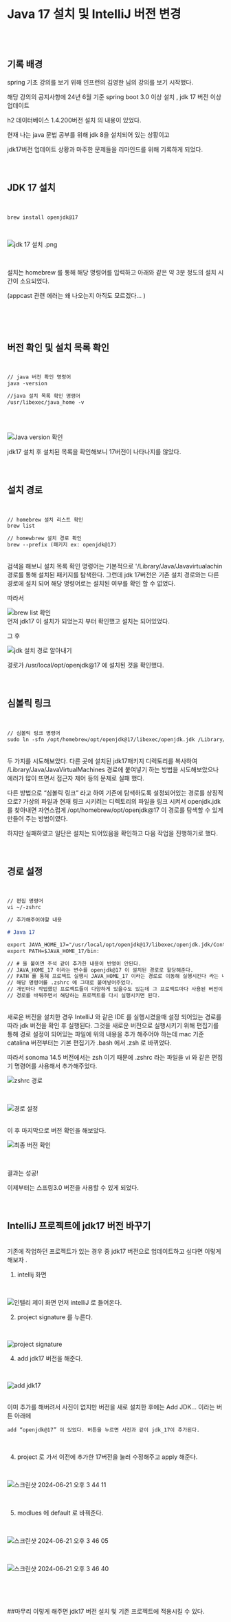 # Java 17 설치 및 IntelliJ 버전 변경

<br/>
<br/>

## 기록 배경

spring 기초 강의를 보기 위해 인프런의 김영한 님의 강의를 보기 시작했다.

해당 강의의 공지사항에 24년 6월 기준 spring boot 3.0 이상 설치 , jdk 17 버전 이상 업데이트

h2 데이터베이스 1.4.200버전 설치 의 내용이 있었다.

현재 나는 java 문법 공부를 위해 jdk 8을 설치되어 있는 상황이고

jdk17버전 업데이트 상황과 마주한 문제들을 리마인드를 위해 기록하게 되었다.
<br/>
<br/>
<br/>

## JDK 17 설치

<br/>

```markdown
brew install openjdk@17
```

<br/>

![jdk 17 설치 .png](https://github.com/Junjiii/study_records/assets/138355289/3ee7f539-ca8d-4083-9497-51bb8960d3a3)

<br/>

설치는 homebrew 를 통해 해당 명령어를 입력하고 아래와 같은 약 3분 정도의 설치 시간이 소요되었다.

(appcast 관련 에러는 왜 나오는지 아직도 모르겠다… )

<br/>
<br/>
<br/>

## 버전 확인 및 설치 목록 확인

<br/>

```markdown
// java 버전 확인 명령어
java -version

//java 설치 목록 확인 명령어
/usr/libexec/java_home -v
```

<br/>
<br/>

![Java version 확인](https://github.com/Junjiii/study_records/assets/138355289/6fcae066-4213-4679-af24-e89edc6bba6e)

jdk17 설치 후 설치된 목록을 확인해보니 17버전이 나타나지를 않았다.
<br/>
<br/>
<br/>

## 설치 경로
<br/>

```markdown
// homebrew 설치 리스트 확인
brew list

// homewbrew 설치 경로 확인
brew --prefix (패키지 ex: openjdk@17)
```

<br/>
검색을 해보니 설치 목록 확인 명령어는 기본적으로 '/Library/Java/Javavirtualachin 경로를 통해 설치된 패키지를 탐색한다. 그런데 jdk 17버전은 기존 설치 경로와는 다른 경로에 설치 되어 해당 명령어로는 설치된 여부를 확인 할 수 없었다.

따라서
<br/>

![brew list 확인](https://github.com/Junjiii/study_records/assets/138355289/ea617883-8ccf-4c22-8c90-d37cf84eeaec)
<br/>
먼저 jdk17 이 설치가 되었는지 부터 확인했고 설치는 되어있었다.

그 후
<br/>

![jdk 설치 경로 알아내기 ](https://github.com/Junjiii/study_records/assets/138355289/324c5682-1dd9-479e-b1a0-8e3eece5f642)
<br/>

경로가 /usr/local/opt/openjdk@17 에 설치된 것을 확인했다.
<br/>
<br/>
<br/>

## 심볼릭 링크
<br/>

```markdown
// 심볼릭 링크 명령어
sudo ln -sfn /opt/homebrew/opt/openjdk@17/libexec/openjdk.jdk /Library/Java/JavaVirtualMachines/openjdk-17.jdk
```
<br/>
두 가지를 시도해보았다. 다른 곳에 설치된 jdk17패키지 디렉토리를 복사하여 /Library/Java/JavaVirtualMachines 경로에 붙여넣기 하는 방법을 시도해보았으나 에러가 많이 뜨면서 접근자 제어 등의 문제로 실패 했다.

다른 방법으로 “심볼릭 링크” 라고 하여 기존에 탐색하도록 설정되어있는 경로를 상징적으로? 가상의 파일과 현재 링크 시키려는 디렉토리의 파일을 링크 시켜서 openjdk.jdk 를 찾아내면 자연스럽게 /opt/homebrew/opt/openjdk@17 이 경로를 탐색할 수 있게 만들어 주는 방법이였다.

하지만 실패하였고 일단은 설치는 되어있음을 확인하고 다음 작업을 진행하기로 했다.
<br/>
<br/>
<br/>

## 경로 설정
<br/>

```markdown
// 편집 명령어
vi ~/-zshrc

// 추가해주어야할 내용

# Java 17

export JAVA_HOME_17="/usr/local/opt/openjdk@17/libexec/openjdk.jdk/Contents/Home"
export PATH=$JAVA_HOME_17/bin:

// # 을 붙이면 주석 같이 추가한 내용이 반영이 안된다.
// JAVA_HOME_17 이라는 변수를 openjdk@17 이 설치된 경로로 할당해준다.
// PATH 를 통해 프로젝트 실행시 JAVA_HOME_17 이라는 경로로 이동해 실행시킨다 라는 내용의 명령어들이다.
// 해당 명령어를 .zshrc 에 그대로 붙여넣어주었다.
// 개인마다 작업했던 프로젝트들이 다양하게 있을수도 있는데 그 프로젝트마다 사용된 버전이 다르다보니 상황에 맞춰
// 경로를 바꿔주면서 해당하는 프로젝트를 다시 실행시키면 된다.
```

<br/>
새로운 버전을 설치한 경우 IntelliJ 와 같은 IDE 를 실행시켰을때 설정 되어있는 경로를 따라 jdk 버전을 확인 후 실행된다. 그것을 새로운 버전으로 실행시키기 위해 편집기를 통해 경로 설정이 되어있는 파일에 위의 내용을 추가 해주어야 하는데 mac 기준 catalina 버전부터는 기본 편집기가 .bash 에서 .zsh 로 바뀌었다.

따라서 sonoma 14.5 버전에서는 zsh 이기 때문에 .zshrc 라는 파일을 vi 와 같은 편집기 명령어를 사용해서 추가해주었다.
<br/>

![zshrc 경로 ](https://github.com/Junjiii/study_records/assets/138355289/3d216f25-5d77-4af8-af4e-eebe4eb0f54e)

<br/>

![경로 설정](https://github.com/Junjiii/study_records/assets/138355289/56a4be01-57f0-4894-b0b4-a20996f12e57)

<br/>
이 후 마지막으로 버전 확인을 해보았다.
<br/>

![최종 버전 확인](https://github.com/Junjiii/study_records/assets/138355289/c57c0965-bb07-4c9f-a781-eafe464431f8)

<br/>

결과는 성공!

이제부터는 스프링3.0 버전을 사용할 수 있게 되었다.
<br/>
<br/>
<br/>

## IntelliJ 프로젝트에 jdk17 버전 바꾸기

<br/>
기존에 작업하던 프로젝트가 있는 경우 중 jdk17 버전으로 업데이트하고 싶다면 이렇게 해보자 .
<br/>

1. intellij 화면
<br/>

![인텔리 제이 화면](https://github.com/Junjiii/study_records/assets/138355289/a94c1133-f1c2-4d83-b6f8-8467bd6b7cbe)
먼저 intelliJ 로 들어온다.
<br/>

2. project signature 를 누른다.
<br/>

![project signature ](https://github.com/Junjiii/study_records/assets/138355289/6abfdd40-8c50-4f2f-b69a-8e6f22adb991)
<br/>

4.  add jdk17 버전을 해준다.
<br/>

![add jdk17](https://github.com/Junjiii/study_records/assets/138355289/fa81c3c1-dce7-4d36-b23d-788787d0cdc4)

<br/>
    이미 추가를 해버려서 사진이 없지만 버전을 새로 설치한 후에는 Add JDK… 이라는 버튼 아래에

    add “openjdk@17” 이 있었다. 버튼을 누르면 사진과 같이 jdk_17이 추가된다.
<br/>

4.  project 로 가서 이전에 추가한 17버전을 눌러 수정해주고 apply 해준다.
<br/>

![스크린샷 2024-06-21 오후 3 44 11](https://github.com/Junjiii/study_records/assets/138355289/b3559e91-1439-4e42-b34b-c972ded264e7)

<br/>

5.  modlues 에 default 로 바꿔준다.
<br/>

![스크린샷 2024-06-21 오후 3 46 05](https://github.com/Junjiii/study_records/assets/138355289/1af878d7-0326-4946-8464-eaa23f4e0c19)

<br/>

![스크린샷 2024-06-21 오후 3 46 40](https://github.com/Junjiii/study_records/assets/138355289/6dd5c993-0195-42a9-8224-579b3d523227)

<br/>
<br/>
<br/>

##마무리
이렇게 해주면 jdk17 버전 설치 및 기존 프로젝트에 적용시킬 수 있다.
